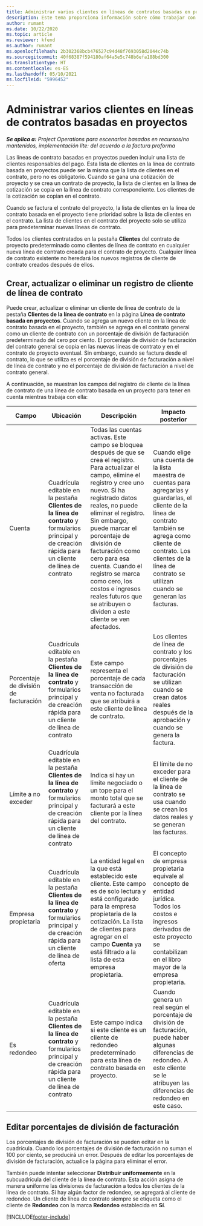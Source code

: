 ```yaml
---
title: Administrar varios clientes en líneas de contratos basadas en proyectos
description: Este tema proporciona información sobre cómo trabajar con líneas de contrato y contratos que contienen varios clientes.
author: rumant
ms.date: 10/22/2020
ms.topic: article
ms.reviewer: kfend
ms.author: rumant
ms.openlocfilehash: 2b302368bcb476527c94d48f7693058d2044c74b
ms.sourcegitcommit: 40f68387f594180af64a5e5c748b6efa188bd300
ms.translationtype: HT
ms.contentlocale: es-ES
ms.lasthandoff: 05/10/2021
ms.locfileid: "5996452"
---
```

# <a name="manage-multiple-customers-on-project-based-contract-lines"></a>Administrar varios clientes en líneas de contratos basadas en proyectos

_**Se aplica a:** Project Operations para escenarios basados en recursos/no mantenidos, implementación lite: del acuerdo a la factura proforma_

Las líneas de contrato basadas en proyectos pueden incluir una lista de clientes responsables del pago. Esta lista de clientes en la línea de contrato basada en proyectos puede ser la misma que la lista de clientes en el contrato, pero no es obligatorio. Cuando se gana una cotización de proyecto y se crea un contrato de proyecto, la lista de clientes en la línea de cotización se copia en la línea de contrato correspondiente. Los clientes de la cotización se copian en el contrato.

Cuando se factura el contrato del proyecto, la lista de clientes en la línea de contrato basada en el proyecto tiene prioridad sobre la lista de clientes en el contrato. La lista de clientes en el contrato del proyecto solo se utiliza para predeterminar nuevas líneas de contrato.

Todos los clientes contratados en la pestaña **Clientes** del contrato de proyecto predeterminado como clientes de línea de contrato en cualquier nueva línea de contrato creada para el contrato de proyecto. Cualquier línea de contrato existente no heredará los nuevos registros de cliente de contrato creados después de ellos.

## <a name="create-update-or-delete-a-contract-line-customer-record"></a>Crear, actualizar o eliminar un registro de cliente de línea de contrato

Puede crear, actualizar o eliminar un cliente de línea de contrato de la pestaña **Clientes de la línea de contrato** en la página **Línea de contrato basada en proyectos**. Cuando se agrega un nuevo cliente en la línea de contrato basada en el proyecto, también se agrega en el contrato general como un cliente de contrato con un porcentaje de división de facturación predeterminado del cero por ciento. El porcentaje de división de facturación del contrato general se copia en las nuevas líneas de contrato y en el contrato de proyecto eventual. Sin embargo, cuando se factura desde el contrato, lo que se utiliza es el porcentaje de división de facturación a nivel de línea de contrato y no el porcentaje de división de facturación a nivel de contrato general. 

A continuación, se muestran los campos del registro de cliente de la línea de contrato de una línea de contrato basada en un proyecto para tener en cuenta mientras trabaja con ella:

| Campo | Ubicación | Descripción | Impacto posterior |
| --- | --- | --- | --- |
| Cuenta | Cuadrícula editable en la pestaña **Clientes de la línea de contrato** y formularios principal y de creación rápida para un cliente de línea de contrato | Todas las cuentas activas. Este campo se bloquea después de que se crea el registro. Para actualizar el campo, elimine el registro y cree uno nuevo. Si ha registrado datos reales, no puede eliminar el registro. Sin embargo, puede marcar el porcentaje de división de facturación como cero para esa cuenta. Cuando el registro se marca como cero, los costos e ingresos reales futuros que se atribuyen o dividen a este cliente se ven afectados. | Cuando elige una cuenta de la lista maestra de cuentas para agregarlas y guardarlas, el cliente de la línea de contrato también se agrega como cliente de contrato. Los clientes de la línea de contrato se utilizan cuando se generan las facturas. |
| Porcentaje de división de facturación | Cuadrícula editable en la pestaña **Clientes de la línea de contrato** y formularios principal y de creación rápida para un cliente de línea de contrato | Este campo representa el porcentaje de cada transacción de venta no facturada que se atribuirá a este cliente de línea de contrato. | Los clientes de línea de contrato y los porcentajes de división de facturación se utilizan cuando se crean datos reales después de la aprobación y cuando se genera la factura. |
| Límite a no exceder | Cuadrícula editable en la pestaña **Clientes de la línea de contrato** y formularios principal y de creación rápida para un cliente de línea de contrato | Indica si hay un límite negociado o un tope para el monto total que se facturará a este cliente por la línea del contrato. | El límite de no exceder para el cliente de la línea de contrato se usa cuando se crean los datos reales y se generan las facturas. |
| Empresa propietaria | Cuadrícula editable en la pestaña **Clientes de la línea de contrato** y formularios principal y de creación rápida para un cliente de línea de oferta | La entidad legal en la que está establecido este cliente. Este campo es de solo lectura y está configurado para la empresa propietaria de la cotización. La lista de clientes para agregar en el campo **Cuenta** ya está filtrado a la lista de esta empresa propietaria. | El concepto de empresa propietaria equivale al concepto de entidad jurídica. Todos los costos e ingresos derivados de este proyecto se contabilizan en el libro mayor de la empresa propietaria. |
| Es redondeo | Cuadrícula editable en la pestaña **Clientes de la línea de contrato** y formularios principal y de creación rápida para un cliente de línea de contrato | Este campo indica si este cliente es un cliente de redondeo predeterminado para esta línea de contrato basada en proyecto. | Cuando genera un real según el porcentaje de división de facturación, puede haber algunas diferencias de redondeo. A este cliente se le atribuyen las diferencias de redondeo en este caso. |

## <a name="edit-billing-split-percentages"></a>Editar porcentajes de división de facturación

Los porcentajes de división de facturación se pueden editar en la cuadrícula. Cuando los porcentajes de división de facturación no suman el 100 por ciento, se producirá un error. Después de editar los porcentajes de división de facturación, actualice la página para eliminar el error.

También puede intentar seleccionar **Distribuir uniformemente** en la subcuadrícula del cliente de la línea de contrato. Esta acción asigna de manera uniforme las divisiones de facturación a todos los clientes de la línea de contrato. Si hay algún factor de redondeo, se agregará al cliente de redondeo. Un cliente de línea de contrato siempre se etiqueta como el cliente de **Redondeo** con la marca **Redondeo** establecida en **Sí**.


[!INCLUDE[footer-include](../includes/footer-banner.md)]